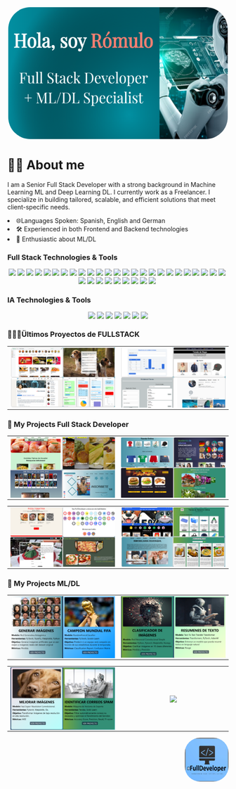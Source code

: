 
<div align="center">
  <img src="https://github.com/romulofull/portada/blob/main/Captura%20de%20pantalla%20(488).png" 
       width="500" 
       height="300" 
       style="border-radius: 50px;" />
</div>
<div> <h1> 👨‍💻 About me</h1>
<p> I am a Senior Full Stack Developer with a strong background in Machine Learning ML and Deep Learning DL. I currently work as a Freelancer. I specialize in building tailored, scalable, and efficient solutions that meet client-specific needs.</p> </li> <p><li>🌐Languages Spoken: Spanish, English and German </li> <li>🛠️ Experienced in both Frontend and Backend technologies</li>  <li>🧠 Enthusiastic about ML/DL</li> </p> 
</div>
<h3>Full Stack Technologies & Tools </h3> 
<p align="center"style="width: 500px">
  <img src="https://img.shields.io/badge/React-20232A?style=for-the-badge&logo=react&logoColor=61DAFB" height="28"/>
  <img src="https://img.shields.io/badge/React_Native-20232A?style=for-the-badge&logo=react&logoColor=61DAFB" height="28"/>
  <img src="https://img.shields.io/badge/Expo-000000?style=for-the-badge&logo=expo&logoColor=white" height="28"/>
  <img src="https://img.shields.io/badge/JavaScript-F7DF1E?style=for-the-badge&logo=javascript&logoColor=black" height="28"/>
  <img src="https://img.shields.io/badge/TypeScript-007ACC?style=for-the-badge&logo=typescript&logoColor=white" height="28"/>
  <img src="https://img.shields.io/badge/Redux-593D88?style=for-the-badge&logo=redux&logoColor=white" height="28"/>
  <img src="https://img.shields.io/badge/Angular-DD0031?style=for-the-badge&logo=angular&logoColor=white" height="28"/>
  <img src="https://img.shields.io/badge/Bootstrap-563D7C?style=for-the-badge&logo=bootstrap&logoColor=white" height="28"/>
  <img src="https://img.shields.io/badge/SASS-CC6699?style=for-the-badge&logo=sass&logoColor=white" height="28"/>
  <img src="https://img.shields.io/badge/HTML5-E34F26?style=for-the-badge&logo=html5&logoColor=white" height="28"/>
  <img src="https://img.shields.io/badge/CSS3-1572B6?style=for-the-badge&logo=css3&logoColor=white" height="28"/>
  <img src="https://img.shields.io/badge/jQuery-0769AD?style=for-the-badge&logo=jquery&logoColor=white" height="28"/>
  <img src="https://img.shields.io/badge/Node.js-43853D?style=for-the-badge&logo=node.js&logoColor=white" height="28"/>
  <img src="https://img.shields.io/badge/Express.js-404d59?style=for-the-badge&logo=express&logoColor=white" height="28"/>
  <img src="https://img.shields.io/badge/Django-092E20?style=for-the-badge&logo=django&logoColor=white" height="28"/>
  <img src="https://img.shields.io/badge/Spring-6DB33F?style=for-the-badge&logo=spring&logoColor=white" height="28"/>
  <img src="https://img.shields.io/badge/Python-14354C?style=for-the-badge&logo=python&logoColor=white" height="28"/>
  <img src="https://img.shields.io/badge/Java-ED8B00?style=for-the-badge&logo=java&logoColor=white" height="28"/>
  <img src="https://img.shields.io/badge/.NET-5C2D91?style=for-the-badge&logo=dotnet&logoColor=white" height="28"/>
  <img src="https://img.shields.io/badge/C%23-239120?style=for-the-badge&logo=c-sharp&logoColor=white" height="28"/>
  <img src="https://img.shields.io/badge/MySQL-4479A1?style=for-the-badge&logo=mysql&logoColor=white" height="28"/>
  <img src="https://img.shields.io/badge/MongoDB-4EA94B?style=for-the-badge&logo=mongodb&logoColor=white" height="28"/>
  <img src="https://img.shields.io/badge/Microsoft_SQL_Server-CC2927?style=for-the-badge&logo=microsoft-sql-server&logoColor=white" height="28"/>
  <img src="https://img.shields.io/badge/Jest-323330?style=for-the-badge&logo=Jest&logoColor=white" height="28"/>
  <img src="https://img.shields.io/badge/Visual_Studio_Code-007ACC?style=for-the-badge&logo=visual-studio-code&logoColor=white" height="28"/>
  <img src="https://img.shields.io/badge/Visual_Studio-5C2D91?style=for-the-badge&logo=visual-studio&logoColor=white" height="28"/>
  <img src="https://img.shields.io/badge/IntelliJ_IDEA-000000?style=for-the-badge&logo=intellij-idea&logoColor=white" height="28"/>
  <img src="https://img.shields.io/badge/Apache_NetBeans-1B6AC6?style=for-the-badge&logo=apache-netbeans-ide&logoColor=white" height="28"/>
  <img src="https://img.shields.io/badge/Windows_Terminal-4D4D4D?style=for-the-badge&logo=windows-terminal&logoColor=white" height="28"/>
  <img src="https://img.shields.io/badge/PowerShell-5391FE?style=for-the-badge&logo=powershell&logoColor=white" height="28"/>
  <img src="https://img.shields.io/badge/Jira-0052CC?style=for-the-badge&logo=Jira&logoColor=white" height="28"/>
  <img src="https://img.shields.io/badge/Tableau-E97627?style=for-the-badge&logo=Tableau&logoColor=white" height="28"/>
  <img src="https://img.shields.io/badge/Microsoft_Excel-217346?style=for-the-badge&logo=microsoft-excel&logoColor=white" height="28"/>
  <img src="https://img.shields.io/badge/Vercel-000000?style=for-the-badge&logo=vercel&logoColor=white" height="28"/>
</p>
<h3>IA Technologies & Tools </h3> <p>  <p align="center">
  <img src="https://img.shields.io/badge/Python-3776AB?style=for-the-badge&logo=python&logoColor=white" height="28"/>
  <img src="https://img.shields.io/badge/Numpy-013243?style=for-the-badge&logo=numpy&logoColor=white" height="28"/>
  <img src="https://img.shields.io/badge/Pandas-150458?style=for-the-badge&logo=pandas&logoColor=white" height="28"/>
  <img src="https://img.shields.io/badge/Matplotlib-008B8B?style=for-the-badge&logo=matplotlib&logoColor=white" height="28"/>
  <img src="https://img.shields.io/badge/Jupyter-F37626?style=for-the-badge&logo=jupyter&logoColor=white" height="28"/>
  <img src="https://img.shields.io/badge/PyTorch-EE4C2C?style=for-the-badge&logo=pytorch&logoColor=white" height="28"/>
  <img src="https://img.shields.io/badge/Scikit--learn-F7931E?style=for-the-badge&logo=scikit-learn&logoColor=white" height="28"/>
</p>

<h3>👨‍💻✨Ültimos Proyectos de FULLSTACK</h3>
<table>
<tr>    
<td width="50%">    
<div align="center">
<img align="center" src="https://github.com/romulofull/romulofoto5/blob/main/Captura%20de%20pantalla%20(611).png?raw=true" alt="Portfolio of Projects" />
</div> 
</td>  
<td width="50%">    
<div align="center">
<img align="center" src="https://github.com/romulofull/fotoproyecto8/blob/main/Captura%20de%20pantalla%20(649).png?raw=true" alt="Portfolio of Projects" />
</div> 
</td>    
</table>  

<h3>🚀 My Projects Full Stack Developer</h3>
<table>
<tr>
<td width="50%">
<div align="center">
<img align="center"  src="https://github.com/romulofull/romulofotos1/blob/main/Captura%20de%20pantalla%20(500).png?raw=true" alt="Portfolio of Projects"/>
</div>                                                                                    
</td>
<td width="50%">
<div align="center">                                       
<img align="center"  src="https://github.com/romulofull/fotoProyectos2/blob/main/Captura%20de%20pantalla%20(501).png?raw=true" alt="Portfolio of Projects" />
</div>      
</td>
</table>  
<table>
<tr>    
<td width="50%">    
<div align="center">
<img align="center" src="https://github.com/romulofull/fotoProyecto3/blob/main/Captura%20de%20pantalla%20(502).png?raw=true" alt="Portfolio of Projects" />
</div> 
</td>
<td width="50%">        
<div align="center">
<img align="center" src="https://github.com/romulofull/FotoProjecto4/blob/main/Captura%20de%20pantalla%20(525).png?raw=true" />
</div>
</td>    
</table>  

<h3>🤖 My Projects ML/DL </h3>
<table>
<tr>    
<td width="50%">    
<div align="center">
<img align="center" src="https://github.com/romulofull/fotoproyecto4/blob/main/Captura%20de%20pantalla%20(491).png?raw=true" alt="Portfolio of Projects" />
</div> 
</td>
<td width="50%">        
<div align="center">
<img align="center" src="https://github.com/romulofull/fotoproyecto5/blob/main/Captura%20de%20pantalla%20(451).png?raw=true" />
</div>
</td>    
</table>
<table>
<tr>    
<td width="50%">    
<div align="center">
<img align="center" src="https://github.com/romulofull/fotoproyecto6/blob/main/Captura%20de%20pantalla%20(453).png?raw=true" alt="Portfolio of Projects" />
</div> 
</td>
<td width="50%">        
<div align="center">
<img align="center" src="https://github.com/romulofull/fotoproyecto7/blob/main/Captura%20de%20pantalla%20(454).png?raw=true" />
</div>
</td>    
</table>  

<img align="right" height="100" width="100" src="https://github.com/romulofull/logo/blob/main/fototo.png?raw=true" alt="Rómulo's Logo" style="border-radius: 35px;"/>
